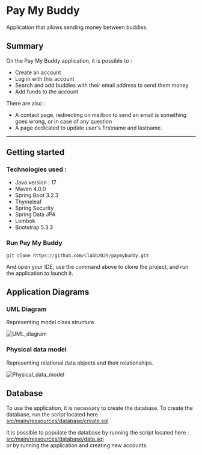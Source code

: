 # Pay My Buddy

Application that allows sending money between buddies.
  
## Summary

On the Pay My Buddy application, it is possible to :
* Create an account
* Log in with this account
* Search and add buddies with their email address to send them money
* Add funds to the account

There are also :
* A contact page, redirecting on mailbox to send an email is something goes wrong, or in case of any question
* A page dedicated to update user's firstname and lastname.

---
## Getting started

### Technologies used : 
* Java version : 17
* Maven 4.0.0
* Spring Boot 3.2.3
* Thymeleaf
* Spring Security
* Spring Data JPA
* Lombok
* Bootstrap 5.3.3

### Run Pay My Buddy

```git clone https://github.com/Clabb2029/paymybuddy.git```

And open your IDE, use the command above to clone the project, and run the application to launch it.

## Application Diagrams

### UML Diagram
Representing model class structure.  
  
![UML_diagram](https://github.com/Clabb2029/paymybuddy/assets/97224689/d077ee39-2f91-4392-a99e-94724cb1d1c2)

### Physical data model
Representing relational data objects and their relationships.  
  
![Physical_data_model](https://github.com/Clabb2029/paymybuddy/assets/97224689/145fd33a-7ff1-4fc0-90eb-2737cae3ee95)


## Database

To use the application, it is necessary to create the database.
To create the database, run the script located here : 
[src/main/ressources/database/create.sql](src/main/ressources/database/create.sql)

It is possible to populate the database by running the script located here :  
[src/main/ressources/database/data.sql](src/main/ressources/database/data.sql)  
or by running the application and creating new accounts.



